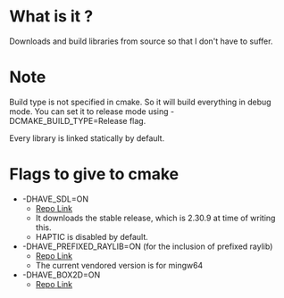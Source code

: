 
# What is it ? 
Downloads and build libraries from source so that I don't have to suffer. 
# Note 
Build type is not specified in cmake. So it will build everything in debug mode.
You can set it to release mode using -DCMAKE_BUILD_TYPE=Release flag. 

Every library is linked statically by default. 
# Flags to give to cmake
- -DHAVE_SDL=ON
  - [Repo Link](https://github.com/libsdl-org/SDL.git)
  - It downloads the stable release, which is 2.30.9 at time of writing this.
  - HAPTIC is disabled by default. 
- -DHAVE_PREFIXED_RAYLIB=ON (for the inclusion of prefixed raylib)
    - [Repo Link](https://github.com/CrackedPixel/raylib.git)
    - The current vendored version is for mingw64
- -DHAVE_BOX2D=ON
  - [Repo Link](https://github.com/erincatto/box2d.git)
